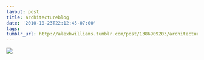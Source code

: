 ```yaml
---
layout: post
title: architectureblog
date: '2010-10-23T22:12:45-07:00'
tags: 
tumblr_url: http://alexhwilliams.tumblr.com/post/1386909203/architectureblog
---
```

<img src="http://www.tumblr.com/photo/1280/alexhwilliams/1386909203/1/tumblr_larkn7GC5r1qzed32"/>

